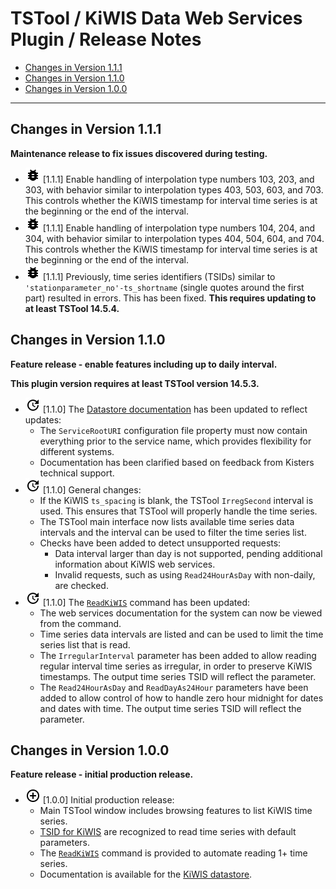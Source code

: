 # TSTool / KiWIS Data Web Services Plugin / Release Notes #

* [Changes in Version 1.1.1](#changes-in-version-111)
* [Changes in Version 1.1.0](#changes-in-version-110)
* [Changes in Version 1.0.0](#changes-in-version-100)

----------

## Changes in Version 1.1.1 ##

**Maintenance release to fix issues discovered during testing.**

*   ![bug](bug.png) [1.1.1] Enable handling of interpolation type numbers 103, 203, and 303,
    with behavior similar to interpolation types 403, 503, 603, and 703.
    This controls whether the KiWIS timestamp for interval time series is at the beginning or the end of the interval.
*   ![bug](bug.png) [1.1.1] Enable handling of interpolation type numbers 104, 204, and 304,
    with behavior similar to interpolation types 404, 504, 604, and 704.
    This controls whether the KiWIS timestamp for interval time series is at the beginning or the end of the interval.
*   ![bug](bug.png) [1.1.1] Previously, time series identifiers (TSIDs) similar to `'stationparameter_no'-ts_shortname`
    (single quotes around the first part) resulted in errors.  This has been fixed.
    **This requires updating to at least TSTool 14.5.4.**

## Changes in Version 1.1.0 ##

**Feature release - enable features including up to daily interval.**

**This plugin version requires at least TSTool version 14.5.3.**

*   ![change](change.png) [1.1.0] The [Datastore documentation](../datastore-ref/KiWIS/KiWIS.md)
    has been updated to reflect updates:
    +   The `ServiceRootURI` configuration file property must now contain everything prior to the service name,
        which provides flexibility for different systems.
    +   Documentation has been clarified based on feedback from Kisters technical support.
*   ![change](change.png) [1.1.0] General changes:
    +   If the KiWIS `ts_spacing` is blank, the TSTool `IrregSecond` interval is used.
        This ensures that TSTool will properly handle the time series.
    +   The TSTool main interface now lists available time series data intervals and the interval
        can be used to filter the time series list.
    +   Checks have been added to detect unsupported requests:
        -   Data interval larger than day is not supported, pending additional information about KiWIS web services.
        -   Invalid requests, such as using `Read24HourAsDay` with non-daily, are checked.
*   ![change](change.png) [1.1.0] The [`ReadKiWIS`](../command-ref/ReadKiWIS/ReadKiWIS.md) command has been updated:
    +   The web services documentation for the system can now be viewed from the command.
    +   Time series data intervals are listed and can be used to limit the time series list that is read.
    +   The `IrregularInterval` parameter has been added to allow reading regular interval time series
        as irregular, in order to preserve KiWIS timestamps.
        The output time series TSID will reflect the parameter.
    +   The `Read24HourAsDay` and `ReadDayAs24Hour` parameters have been added to allow
        control of how to handle zero hour midnight for dates and dates with time.
        The output time series TSID will reflect the parameter.

## Changes in Version 1.0.0 ##

**Feature release - initial production release.**

*   ![new](new.png) [1.0.0] Initial production release:
    +   Main TSTool window includes browsing features to list KiWIS time series.
    +   [TSID for KiWIS](../command-ref/TSID/TSID.md) are recognized to read time series with default parameters.
    +   The [`ReadKiWIS`](../command-ref/ReadKiWIS/ReadKiWIS.md) command is provided to automate
        reading 1+ time series.
    +   Documentation is available for the [KiWIS datastore](../datastore-ref/KiWIS/KiWIS.md).
